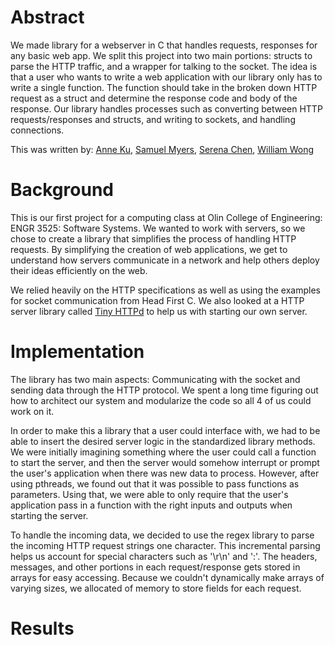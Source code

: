 # Abstract

We made library for a webserver in C that handles requests, responses for any
basic web app. We split this project into two main portions: structs to parse
the HTTP traffic, and a wrapper for talking to the socket. The idea is that a
user who wants to write a web application with our library only has to write a
single function. The function should take in the broken down HTTP request as a
struct and determine the response code and body of the response. Our library
handles processes such as converting between HTTP requests/responses and structs,
and writing to sockets, and handling connections.

This was written by:
[Anne Ku](https://github.com/kuannie1),
[Samuel Myers](https://github.com/sammyers),
[Serena Chen](https://github.com/poosomooso),
[William Wong](https://github.com/billmwong)

# Background

This is our first project for a computing class at Olin College of Engineering:
ENGR 3525: Software Systems. We wanted to work with servers, so we chose to
create a library that simplifies the process of handling HTTP requests. By
simplifying the creation of web applications, we get to understand how servers
communicate in a network and help others deploy their ideas efficiently on the web.

We relied heavily on the HTTP specifications as well as using the examples for
socket communication from Head First C. We also looked at a HTTP server library
called [Tiny HTTPd](https://sourceforge.net/projects/tinyhttpd/)
to help us with starting our own server.

# Implementation
The library has two main aspects: Communicating with the socket and sending data
through the HTTP protocol. We spent a long time figuring out how to architect
our system and modularize the code so all 4 of us could work on it.

In order to make this a library that a user could interface with, we had to be
able to insert the desired server logic in the standardized library methods. We
were initially imagining something where the user could call a function to start
the server, and then the server would somehow interrupt or prompt the user's
application when there was new data to process. However, after using pthreads,
we found out that it was possible to pass functions as parameters. Using that,
we were able to only require that the user's application pass in a function with
the right inputs and outputs when starting the server.

To handle the incoming data, we decided to use the regex library to parse the
incoming HTTP request strings one character. This incremental parsing helps us
account for special characters such as '\r\n' and ':'. The headers, messages,
and other portions in each request/response gets stored in arrays for easy
accessing. Because we couldn't dynamically make arrays of varying sizes, we
allocated <!-- some amount --> of memory to store fields for each request.

# Results
<!-- Add images, screenshots, and videos here -->

<!-- ## Content we need to cover:

Big Idea/Abstract

The first thing someone should see when they land on your site is a quick and easily understandable explanation of what your project is all about.

Background

Provide context for your project by describing the broader space in which it is situated. This section will likely draw upon your annotated bibliography. You've already collected this knowledge and shown us you understand it, now frame it for an external audience.

Implementation

What specifically did you accomplish with this project? Within the context of the problem space, enumerate the potential options and explain why you chose what you did. Describe what makes it interesting/challenging, and how you overcame those challenges. Explain your implementation and design decisions with sufficient detail for a technical audience to understand it.

The library has two main aspects: Communicating with the socket and sending data
through the HTTP protocol. We spent a long time figuring out how to architect
our system and modularize the code so all 4 of us could work on it.

In order to make this a library that a user could interface with, we had to be
able to insert the desired server logic in the standardized library methods. We
were initially imagining something where the user could call a function to start
the server, and then the server would somehow interrupt or prompt the user's
application when there was new data to process. However, after using pthreads,
we found out that it was possible to pass functions as parameters. Using that,
we were able to only require that the user's application pass in a function with
the right inputs and outputs when starting the server.

Results

Provide evidence demonstrating that what you built works. Though the details will be different for each project, screenshots and video are likely helpful. Include graphs or other data if appropriate.


Having trouble with Pages? Check out our [documentation](https://help.github.com/categories/github-pages-basics/) or [contact support](https://github.com/contact) and we’ll help you sort it out.
 -->
